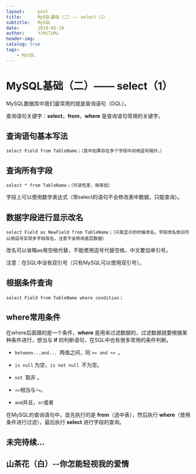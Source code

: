 ```yaml
---
layout:     post
title:      MySQL基础（二）—— select（1）
subtitle:   MySQL
date:       2019-05-19
author:     YiMiTuMi
header-img: 
catalog: true
tags:
    - MySQL
---
```

# MySQL基础（二）—— select（1）

MySQL数据库中我们最常用的就是查询语句（DQL）。

查询语句关键字：**select**，**from**，**where** 是查询语句常用的关键字。

## 查询语句基本写法


	select Field from TableName；（其中如果存在多个字段中间用逗号隔开。）


## 查询所有字段


	select * from TableName；（可读性差，效率低）

字段上可以使用数学表达式（带select的语句不会修改表中数据，只能查询）。

## 数据字段进行显示改名


	select Field as NewField from TableName；（只是显示的时候改名，字段改名依旧可以用逗号实现多字段改名，注意不会修改底层数据）

改名可以省略as用空格代替，不能使用逗号代替空格，中文要加单引号。

注意：在SQL中没有双引号（只有MySQL可以使用双引号）。

##  根据条件查询

	select Field from TableName where condition；
	
## where常用条件

在where后面跟的是一个条件，**where** 是用来过滤数据的，过滤数据就要根据某种条件进行，想当与 **if** 的判断语句，在SQL中也有很多常用的条件判断。


* `between...and... `两值之间，同 `>= and <= `。

* `is null` 为空，`is not null `不为空。

* `not `取非 。

* `<>`相当与`!=`。

* `and`并且，`or`或者

 
在MySQL的查询语句中，首先执行的是 **from**（选中表），然后执行 **where**（使用条件进行过滤），最后执行 **select** 进行字段的查询。

## 未完待续...

##  山茶花（白）--你怎能轻视我的爱情


